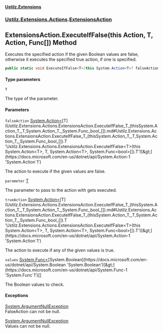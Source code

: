#### [Ustilz.Extensions](index.md 'index')
### [Ustilz.Extensions.Actions](Ustilz.Extensions.Actions.md 'Ustilz.Extensions.Actions').[ExtensionsAction](Ustilz.Extensions.Actions.ExtensionsAction.md 'Ustilz.Extensions.Actions.ExtensionsAction')

## ExtensionsAction.ExecuteIfFalse<T>(this Action<T>, T, Action<T>, Func<bool>[]) Method

Executes the specified action if the given Boolean values are false,  
otherwise it executes the specified true action, if one is specified.

```csharp
public static void ExecuteIfFalse<T>(this System.Action<T>? falseAction, T parameter, System.Action<T>? trueAction=null, params System.Func<bool>[] values);
```
#### Type parameters

<a name='Ustilz.Extensions.Actions.ExtensionsAction.ExecuteIfFalse_T_(thisSystem.Action_T_,T,System.Action_T_,System.Func_bool_[]).T'></a>

`T`

The type of the parameter.
#### Parameters

<a name='Ustilz.Extensions.Actions.ExtensionsAction.ExecuteIfFalse_T_(thisSystem.Action_T_,T,System.Action_T_,System.Func_bool_[]).falseAction'></a>

`falseAction` [System.Action&lt;](https://docs.microsoft.com/en-us/dotnet/api/System.Action-1 'System.Action`1')[T](Ustilz.Extensions.Actions.ExtensionsAction.ExecuteIfFalse_T_(thisSystem.Action_T_,T,System.Action_T_,System.Func_bool_[]).md#Ustilz.Extensions.Actions.ExtensionsAction.ExecuteIfFalse_T_(thisSystem.Action_T_,T,System.Action_T_,System.Func_bool_[]).T 'Ustilz.Extensions.Actions.ExtensionsAction.ExecuteIfFalse<T>(this System.Action<T>, T, System.Action<T>, System.Func<bool>[]).T')[&gt;](https://docs.microsoft.com/en-us/dotnet/api/System.Action-1 'System.Action`1')

The action to execute if the given values are false.

<a name='Ustilz.Extensions.Actions.ExtensionsAction.ExecuteIfFalse_T_(thisSystem.Action_T_,T,System.Action_T_,System.Func_bool_[]).parameter'></a>

`parameter` [T](Ustilz.Extensions.Actions.ExtensionsAction.ExecuteIfFalse_T_(thisSystem.Action_T_,T,System.Action_T_,System.Func_bool_[]).md#Ustilz.Extensions.Actions.ExtensionsAction.ExecuteIfFalse_T_(thisSystem.Action_T_,T,System.Action_T_,System.Func_bool_[]).T 'Ustilz.Extensions.Actions.ExtensionsAction.ExecuteIfFalse<T>(this System.Action<T>, T, System.Action<T>, System.Func<bool>[]).T')

The parameter to pass to the action with gets executed.

<a name='Ustilz.Extensions.Actions.ExtensionsAction.ExecuteIfFalse_T_(thisSystem.Action_T_,T,System.Action_T_,System.Func_bool_[]).trueAction'></a>

`trueAction` [System.Action&lt;](https://docs.microsoft.com/en-us/dotnet/api/System.Action-1 'System.Action`1')[T](Ustilz.Extensions.Actions.ExtensionsAction.ExecuteIfFalse_T_(thisSystem.Action_T_,T,System.Action_T_,System.Func_bool_[]).md#Ustilz.Extensions.Actions.ExtensionsAction.ExecuteIfFalse_T_(thisSystem.Action_T_,T,System.Action_T_,System.Func_bool_[]).T 'Ustilz.Extensions.Actions.ExtensionsAction.ExecuteIfFalse<T>(this System.Action<T>, T, System.Action<T>, System.Func<bool>[]).T')[&gt;](https://docs.microsoft.com/en-us/dotnet/api/System.Action-1 'System.Action`1')

The action to execute if any of the given values is true.

<a name='Ustilz.Extensions.Actions.ExtensionsAction.ExecuteIfFalse_T_(thisSystem.Action_T_,T,System.Action_T_,System.Func_bool_[]).values'></a>

`values` [System.Func&lt;](https://docs.microsoft.com/en-us/dotnet/api/System.Func-1 'System.Func`1')[System.Boolean](https://docs.microsoft.com/en-us/dotnet/api/System.Boolean 'System.Boolean')[&gt;](https://docs.microsoft.com/en-us/dotnet/api/System.Func-1 'System.Func`1')[[]](https://docs.microsoft.com/en-us/dotnet/api/System.Array 'System.Array')

The Boolean values to check.

#### Exceptions

[System.ArgumentNullException](https://docs.microsoft.com/en-us/dotnet/api/System.ArgumentNullException 'System.ArgumentNullException')  
FalseAction can not be null.

[System.ArgumentNullException](https://docs.microsoft.com/en-us/dotnet/api/System.ArgumentNullException 'System.ArgumentNullException')  
Values can not be null.
